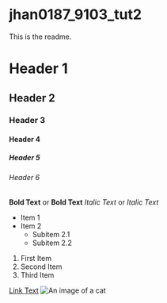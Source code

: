 # jhan0187_9103_tut2

This is the readme.
# Header 1
## Header 2
### Header 3
#### Header 4
##### Header 5
###### Header 6
**Bold Text** or __Bold Text__
*Italic Text* or _Italic Text_

- Item 1
- Item 2
  - Subitem 2.1
  - Subitem 2.2

1. First Item
2. Second Item
3. Third Item

[Link Text](https://www.google.com)
![An image of a cat](http://placekitten.com/200/300)

